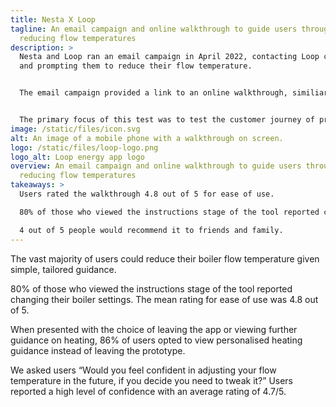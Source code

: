 ```yaml
---
title: Nesta X Loop
tagline: An email campaign and online walkthrough to guide users through
  reducing flow temperatures
description: >
  Nesta and Loop ran an email campaign in April 2022, contacting Loop customers
  and prompting them to reduce their flow temperature.


  The email campaign provided a link to an online walkthrough, similiar to the white lable version available here, information around why flow temperatures are important and linked ot a more in depth blog. You can view the loop blog here.


  The primary focus of this test was to test the customer journey of providing instruction on how to lower flow temperature through an online walkthrough.
image: /static/files/icon.svg
alt: An image of a mobile phone with a walkthrough on screen.
logo: /static/files/loop-logo.png
logo_alt: Loop energy app logo
overview: An email campaign and online walkthrough to guide users through
  reducing flow temperatures
takeaways: >
  Users rated the walkthrough 4.8 out of 5 for ease of use.

  80% of those who viewed the instructions stage of the tool reported changing their boiler settings.

  4 out of 5 people would recommend it to friends and family.
---
```

The vast majority of users could reduce their boiler flow temperature given simple, tailored guidance.

80% of those who viewed the instructions stage of the tool reported changing their boiler settings. The mean rating for ease of use was 4.8 out of 5.

When presented with the choice of leaving the app or viewing further guidance on heating, 86% of users opted to view personalised heating guidance instead of leaving the prototype.

We asked users “Would you feel confident in adjusting your flow temperature in the future, if you decide you need to tweak it?” Users reported a high level of confidence with an average rating of 4.7/5.